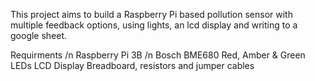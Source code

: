 This project aims to build a Raspberry Pi based pollution sensor with multiple feedback options, using lights, an lcd display and writing to a google sheet.

Requirments /n
Raspberry Pi 3B /n
Bosch BME680
Red, Amber & Green LEDs
LCD Display
Breadboard, resistors and jumper cables
